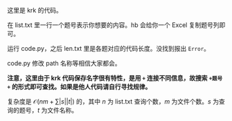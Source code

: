 这里是 krk 的代码。

在 list.txt 里一行一个题号表示你想要的内容。hb 会给你一个 Excel 复制题号列即可。

运行 code.py，之后 len.txt 里是各题对应的代码长度。没找到报出 `Error`。

code.py 修改 path 名称等相信大家都会。

**注意，这里由于 krk 代码保存名字很有特性，是用 `+` 连接不同信息，故搜索 `+题号+` 的形式即可查找。如果是他人代码请自行寻找规律。**

复杂度是 $\mathcal O(nm+\sum |s||t|)$ 的，其中 $n$ 为 list.txt 查询个数，$m$ 为文件个数。$s$ 为查询的题号，$t$ 为文件名称。
